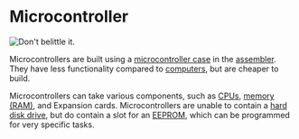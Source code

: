 # Microcontroller

![Don't belittle it.](block:OpenComputers:microcontroller)

Microcontrollers are built using a [microcontroller case](../item/microcontrollerCase1.md) in the [assembler](assembler.md). They have less functionality compared to [computers](../general/computer.md), but are cheaper to build.

Microcontrollers can take various components, such as [CPUs](../item/cpu1.md), [memory (RAM)](../item/ram1.md), and Expansion cards. Microcontrollers are unable to contain a [hard disk drive](../item/hdd1.md), but do contain a slot for an [EEPROM](../item/eeprom.md), which can be programmed for very specific tasks.
